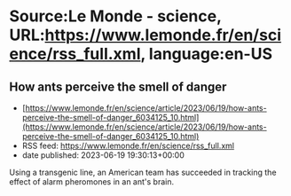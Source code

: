 # Source:Le Monde - science, URL:https://www.lemonde.fr/en/science/rss_full.xml, language:en-US

## How ants perceive the smell of danger
 - [https://www.lemonde.fr/en/science/article/2023/06/19/how-ants-perceive-the-smell-of-danger_6034125_10.html](https://www.lemonde.fr/en/science/article/2023/06/19/how-ants-perceive-the-smell-of-danger_6034125_10.html)
 - RSS feed: https://www.lemonde.fr/en/science/rss_full.xml
 - date published: 2023-06-19 19:30:13+00:00

Using a transgenic line, an American team has succeeded in tracking the effect of alarm pheromones in an ant's brain.

